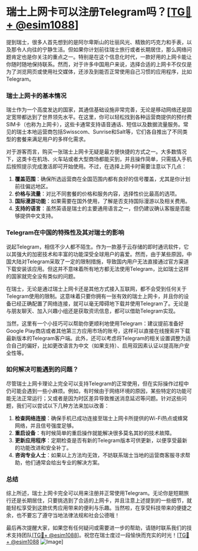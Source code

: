 # 瑞士上网卡可以注册Telegram吗？[[TG💪+ @esim1088](https://t.me/s/esim1088)]

提到瑞士，很多人首先想到的是阿尔卑斯山的壮丽风光、精致的巧克力和手表，以及那令人向往的宁静生活。但如果你计划前往瑞士旅行或者长期居住，那么网络问题肯定也是你关注的重点之一。特别是在这个信息化时代，一款好用的上网卡能让你随时随地保持联系。然而，对于许多中国用户来说，选择合适的上网卡不仅仅是为了浏览网页或使用社交媒体，还涉及到能否正常使用自己习惯的应用程序，比如Telegram。

### 瑞士上网卡的基本情况

瑞士作为一个高度发达的国家，其通信基础设施非常完善，无论是移动网络还是固定宽带都达到了世界领先水平。在这里，你可以轻松找到各种运营商提供的预付费SIM卡（也称为上网卡），这些卡通常支持语音通话、短信以及数据流量服务。常见的瑞士本地运营商包括Swisscom、Sunrise和Salt等，它们各自推出了不同类型的套餐来满足用户的多样化需求。

对于游客而言，购买一张瑞士上网卡无疑是最方便快捷的方式之一。大多数情况下，这类卡在机场、火车站或者大型商场都能买到，并且操作简单，只需插入手机后按照提示完成激活即可开始使用。不过，在选择上网卡时需要注意以下几点：

1. **覆盖范围**：确保所选运营商在全国范围内都有良好的信号覆盖，尤其是你计划前往偏远地区。
2. **价格与流量**：对比不同套餐的价格和服务内容，选择性价比最高的选项。
3. **国际漫游功能**：如果需要在国外使用，了解是否支持国际漫游以及相关费用。
4. **支持的语言**：虽然英语是瑞士的主要通用语言之一，但仍建议确认客服是否能够提供中文支持。

### Telegram在中国的特殊性及其对瑞士的影响

说起Telegram，相信不少人都不陌生。作为一款基于云存储的即时通讯软件，它以其强大的加密技术和丰富的功能深受全球用户的喜爱。然而，由于某些原因，中国大陆对Telegram采取了一定的限制措施，导致国内用户无法直接通过官方渠道下载安装该应用。但这并不意味着所有地方都无法使用Telegram，比如瑞士这样的国家就完全没有类似的问题。

在瑞士，无论是通过瑞士上网卡还是其他方式接入互联网，都不会受到任何关于Telegram使用的限制。这意味着只要你拥有一张有效的瑞士上网卡，并且你的设备已经正确配置了网络连接，就可以毫无障碍地下载并使用Telegram了。无论是与朋友聊天、加入兴趣小组还是获取资讯信息，都可以借助Telegram实现。

当然，这里有一个小技巧可以帮助你更顺利地使用Telegram：建议提前准备好Google Play商店或者其他第三方应用市场的账号，这样可以直接在线搜索并下载最新版本的Telegram客户端。此外，还可以考虑将Telegram的相关设置调整为适合自己的偏好，比如更改语言为中文（如果支持）、启用双因素认证以提高账户安全性等。

### 如何解决可能遇到的问题？

尽管瑞士上网卡理论上完全可以支持Telegram的正常使用，但在实际操作过程中仍可能会遇到一些小麻烦。例如，有时候由于网络环境的原因，某些特定的功能可能无法正常运行；又或者是因为时区差异导致推送消息延迟等问题。针对这些问题，我们可以尝试以下几种方法来加以改善：

1. **检查网络连接**：确保手机已成功连接至瑞士上网卡所提供的Wi-Fi热点或蜂窝网络，并且信号强度足够。
2. **重启设备**：有时候简单的重启操作就能解决很多莫名其妙的技术故障。
3. **更新应用程序**：定期检查是否有新的Telegram版本可供更新，以便享受最新的功能改进和安全补丁。
4. **咨询专业人士**：如果以上方法均无效，不妨联系瑞士当地的运营商客服寻求帮助，他们通常会给出专业的解决方案。

### 总结

综上所述，瑞士上网卡完全可以用来注册并正常使用Telegram。无论你是短期旅行还是长期居住，只要挑选到了合适的上网卡，并且注意上述提到的一些细节，就能轻松享受到这款优秀应用带来的便利与乐趣。当然啦，在享受科技带来的便捷之余，也不要忘了遵守当地法律法规和社会公德哦！

最后再次提醒大家，如果您有任何疑问或需要进一步的帮助，请随时联系我们的技术支持团队[[TG💪+ @esim1088](https://t.me/s/esim1088)]。祝您在瑞士度过一段愉快而充实的时光！[[TG💪+ @esim1088](https://t.me/s/esim1088) ![Image](https://i.postimg.cc/4NQfJmqS/Snipaste-2025-05-13-00-14-12.png)]